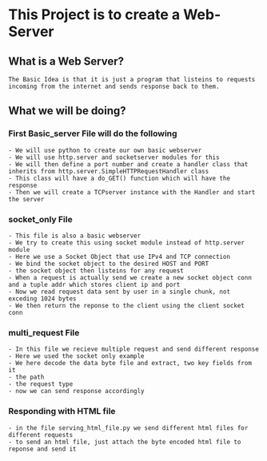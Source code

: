 # This Project is to create a Web-Server

## What is a Web Server?

    The Basic Idea is that it is just a program that listeins to requests incoming from the internet and sends response back to them.

## What we will be doing?

### First Basic_server File will do the following

    - We will use python to create our own basic webserver
    - We will use http.server and socketserver modules for this
    - We will then define a port number and create a handler class that inherits from http.server.SimpleHTTPRequestHandler class
    - This class will have a do_GET() function which will have the response
    - Then we will create a TCPserver instance with the Handler and start the server

### socket_only File

    - This file is also a basic webserver
    - We try to create this using socket module instead of http.server module
    - Here we use a Socket Object that use IPv4 and TCP connection
    - We bind the socket object to the desired HOST and PORT
    - the socket object then listeins for any request
    - When a request is actually send we create a new socket object conn and a tuple addr which stores client ip and port
    - Now we read request data sent by user in a single chunk, not exceding 1024 bytes
    - We then return the reponse to the client using the client socket conn

### multi_request File

    - In this file we recieve multiple request and send different response
    - Here we used the socket only example
    - We here decode the data byte file and extract, two key fields from it
    - the path
    - the request type
    - now we can send response accordingly

### Responding with HTML file

    - in the file serving_html_file.py we send different html files for different requests
    - to send an html file, just attach the byte encoded html file to reponse and send it


